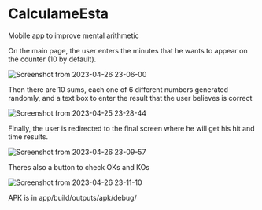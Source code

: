 # CalculameEsta
Mobile app to improve mental arithmetic

On the main page, the user enters the minutes that he wants to appear on the counter (10 by default).

![Screenshot from 2023-04-26 23-06-00](https://user-images.githubusercontent.com/68591323/234702682-78f873e5-58d2-48f7-89fc-295103f796f5.png)

Then there are 10 sums, each one of 6 different numbers generated randomly, and a text box to enter the result that the user believes is correct

![Screenshot from 2023-04-25 23-28-44](https://user-images.githubusercontent.com/68591323/234408143-f5979bb6-929c-403c-9ff6-b4a3bd42d564.png)

Finally, the user is redirected to the final screen where he will get his hit and time results.

![Screenshot from 2023-04-26 23-09-57](https://user-images.githubusercontent.com/68591323/234703487-ad0c7c31-0eb7-4c03-819f-63697434bd1a.png)

Theres also a button to check OKs and KOs

![Screenshot from 2023-04-26 23-11-10](https://user-images.githubusercontent.com/68591323/234703670-b1d890ba-3401-4bf4-a78e-03765fa94180.png)


APK is in app/build/outputs/apk/debug/
